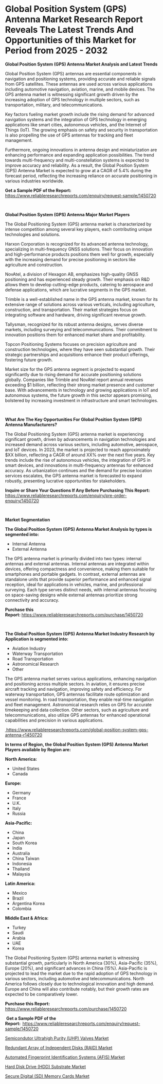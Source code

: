 <p><h1>Global Position System (GPS) Antenna Market Research Report Reveals The Latest Trends And Opportunities of this Market for Period from 2025 - 2032</h1></p><p><strong>Global Position System (GPS) Antenna Market Analysis and Latest Trends</strong></p>
<p><p>Global Position System (GPS) antennas are essential components in navigation and positioning systems, providing accurate and reliable signals from GPS satellites. These antennas are used across various applications including automotive navigation, aviation, marine, and mobile devices. The GPS antenna market is witnessing significant growth driven by the increasing adoption of GPS technology in multiple sectors, such as transportation, military, and telecommunications.</p><p>Key factors fueling market growth include the rising demand for advanced navigation systems and the integration of GPS technology in emerging applications like smart cities, autonomous vehicles, and the Internet of Things (IoT). The growing emphasis on safety and security in transportation is also propelling the use of GPS antennas for tracking and fleet management.</p><p>Furthermore, ongoing innovations in antenna design and miniaturization are enhancing performance and expanding application possibilities. The trend towards multi-frequency and multi-constellation systems is expected to improve accuracy and reliability. As a result, the Global Position System (GPS) Antenna Market is expected to grow at a CAGR of 5.4% during the forecast period, reflecting the increasing reliance on accurate positioning in various industries worldwide.</p></p>
<p><strong>Get a Sample PDF of the Report:&nbsp;</strong> <a href="https://www.reliableresearchreports.com/enquiry/request-sample/1450720?utm_campaign=34&utm_medium=2&utm_source=Github&utm_content=ia&utm_term=06042025&utm_id=global-position-system-gps-antenna">https://www.reliableresearchreports.com/enquiry/request-sample/1450720</a></p>
<p>&nbsp;</p>
<p><strong>Global Position System (GPS) Antenna Major Market Players</strong></p>
<p><p>The Global Positioning System (GPS) antenna market is characterized by intense competition among several key players, each contributing unique technologies and solutions. </p><p>Harxon Corporation is recognized for its advanced antenna technology, specializing in multi-frequency GNSS solutions. Their focus on innovation and high-performance products positions them well for growth, especially with the increasing demand for precise positioning in sectors like agriculture and construction.</p><p>NovAtel, a division of Hexagon AB, emphasizes high-quality GNSS positioning and has experienced steady growth. Their emphasis on R&D allows them to develop cutting-edge products, catering to aerospace and defense applications, which are lucrative segments in the GPS market.</p><p>Trimble is a well-established name in the GPS antenna market, known for its extensive range of solutions across various verticals, including agriculture, construction, and transportation. Their market strategies focus on integrating software and hardware, driving significant revenue growth.</p><p>Tallysman, recognized for its robust antenna designs, serves diverse markets, including surveying and telecommunications. Their commitment to innovation positions them for enhanced market share and profitability.</p><p>Topcon Positioning Systems focuses on precision agriculture and construction technologies, where they have seen substantial growth. Their strategic partnerships and acquisitions enhance their product offerings, fostering future growth.</p><p>Market size for the GPS antenna segment is projected to expand significantly due to rising demand for accurate positioning solutions globally. Companies like Trimble and NovAtel report annual revenues exceeding $1 billion, reflecting their strong market presence and customer base. With advancements in technology and growing applications in IoT and autonomous systems, the future growth in this sector appears promising, bolstered by increasing investment in infrastructure and smart technologies.</p></p>
<p>&nbsp;</p>
<p><strong>What Are The Key Opportunities For Global Position System (GPS) Antenna Manufacturers?</strong></p>
<p><p>The Global Positioning System (GPS) antenna market is experiencing significant growth, driven by advancements in navigation technologies and increased demand across various sectors, including automotive, aerospace, and IoT devices. In 2023, the market is projected to reach approximately $XX billion, reflecting a CAGR of around XX% over the next five years. Key trends include the rise of autonomous vehicles, the integration of GPS in smart devices, and innovations in multi-frequency antennas for enhanced accuracy. As urbanization continues and the demand for precise location services escalates, the GPS antenna market is forecasted to expand robustly, presenting lucrative opportunities for stakeholders.</p></p>
<p><strong>Inquire or Share Your Questions If Any Before Purchasing This Report:</strong> <a href="https://www.reliableresearchreports.com/enquiry/pre-order-enquiry/1450720?utm_campaign=34&utm_medium=2&utm_source=Github&utm_content=ia&utm_term=06042025&utm_id=global-position-system-gps-antenna">https://www.reliableresearchreports.com/enquiry/pre-order-enquiry/1450720</a></p>
<p>&nbsp;</p>
<p><strong>Market Segmentation</strong></p>
<p><strong>The Global Position System (GPS) Antenna Market Analysis by types is segmented into:</strong></p>
<p><ul><li>Internal Antenna</li><li>External Antenna</li></ul></p>
<p><p>The GPS antenna market is primarily divided into two types: internal antennas and external antennas. Internal antennas are integrated within devices, offering compactness and convenience, making them suitable for smartphones and portable gadgets. In contrast, external antennas are standalone units that provide superior performance and enhanced signal reception, ideal for applications in vehicles, marine, and professional surveying. Each type serves distinct needs, with internal antennas focusing on space-saving designs while external antennas prioritize strong connectivity and accuracy.</p></p>
<p><strong>Purchase this Report:&nbsp;</strong><a href="https://www.reliableresearchreports.com/purchase/1450720?utm_campaign=34&utm_medium=2&utm_source=Github&utm_content=ia&utm_term=06042025&utm_id=global-position-system-gps-antenna">https://www.reliableresearchreports.com/purchase/1450720</a></p>
<p>&nbsp;</p>
<p><strong>The Global Position System (GPS) Antenna Market Industry Research by Application is segmented into:</strong></p>
<p><ul><li>Aviation Industry</li><li>Waterway Transportation</li><li>Road Transportation</li><li>Astronomical Research</li><li>Other</li></ul></p>
<p><p>The GPS antenna market serves various applications, enhancing navigation and positioning across multiple sectors. In aviation, it ensures precise aircraft tracking and navigation, improving safety and efficiency. For waterway transportation, GPS antennas facilitate route optimization and vessel monitoring. In road transportation, they enable real-time navigation and fleet management. Astronomical research relies on GPS for accurate timekeeping and data collection. Other sectors, such as agriculture and telecommunications, also utilize GPS antennas for enhanced operational capabilities and precision in various applications.</p></p>
<p><a href="https://www.reliableresearchreports.com/global-position-system-gps-antenna-r1450720?utm_campaign=34&utm_medium=2&utm_source=Github&utm_content=ia&utm_term=06042025&utm_id=global-position-system-gps-antenna">&nbsp;https://www.reliableresearchreports.com/global-position-system-gps-antenna-r1450720</a></p>
<p><strong>In terms of Region, the Global Position System (GPS) Antenna Market Players available by Region are:</strong></p>
<p>
    <p> <strong> North America: </strong>
        <ul>
            <li>United States</li>
            <li>Canada</li>
        </ul>
        </p> 
    <p> <strong> Europe: </strong>
        <ul>
            <li>Germany</li>
            <li>France</li>
            <li>U.K.</li>
            <li>Italy</li>
            <li>Russia</li>
        </ul>
        </p> 
    <p> <strong> Asia-Pacific: </strong>
        <ul>
            <li>China</li>
            <li>Japan</li>
            <li>South Korea</li>
            <li>India</li>
            <li>Australia</li>
            <li>China Taiwan</li>
            <li>Indonesia</li>
            <li>Thailand</li>
            <li>Malaysia</li>
        </ul>
        </p> 
    <p> <strong> Latin America: </strong>
        <ul>
            <li>Mexico</li>
            <li>Brazil</li>
            <li>Argentina Korea</li>
            <li>Colombia</li>
        </ul>
        </p> 
    <p> <strong> Middle East & Africa: </strong>
        <ul>
            <li>Turkey</li>
            <li>Saudi</li>
            <li>Arabia</li>
            <li>UAE</li>
            <li>Korea</li>
        </ul>
    </p>
    </p>
<p><p>The Global Positioning System (GPS) antenna market is witnessing substantial growth, particularly in North America (30%), Asia-Pacific (35%), Europe (20%), and significant advances in China (15%). Asia-Pacific is projected to lead the market due to the rapid adoption of GPS technology in various sectors, including automotive and telecommunications. North America follows closely due to technological innovation and high demand. Europe and China will also contribute notably, but their growth rates are expected to be comparatively lower.</p></p>
<p><strong>Purchase this Report: </strong><a href="https://www.reliableresearchreports.com/purchase/1450720?utm_campaign=34&utm_medium=2&utm_source=Github&utm_content=ia&utm_term=06042025&utm_id=global-position-system-gps-antenna">https://www.reliableresearchreports.com/purchase/1450720</a></p>
<p>&nbsp;<strong>Get a Sample PDF of the Report:&nbsp;&nbsp;</strong><a href="https://www.reliableresearchreports.com/enquiry/request-sample/1450720?utm_campaign=34&utm_medium=2&utm_source=Github&utm_content=ia&utm_term=06042025&utm_id=global-position-system-gps-antenna">https://www.reliableresearchreports.com/enquiry/request-sample/1450720</a></p>
<p><strong></strong></p>
<p><p><a href="https://github.com/welfmimon/Market-Research-Report-List-1/blob/main/semicondutor-ultrahigh-purity-uhp-valves-market.md?utm_campaign=34&utm_medium=2&utm_source=Github&utm_content=ia&utm_term=06042025&utm_id=global-position-system-gps-antenna">Semicondutor Ultrahigh Purity (UHP) Valves Market</a></p><p><a href="https://github.com/amramcocosxa/Market-Research-Report-List-1/blob/main/redundant-array-of-independent-disks-raid-market.md?utm_campaign=34&utm_medium=2&utm_source=Github&utm_content=ia&utm_term=06042025&utm_id=global-position-system-gps-antenna">Redundant Array of Independent Disks (RAID) Market</a></p><p><a href="https://github.com/ioniafidian4/Market-Research-Report-List-1/blob/main/automated-fingerprint-identification-systems-afis-market.md?utm_campaign=34&utm_medium=2&utm_source=Github&utm_content=ia&utm_term=06042025&utm_id=global-position-system-gps-antenna">Automated Fingerprint Identification Systems (AFIS) Market</a></p><p><a href="https://github.com/khifzaba/Market-Research-Report-List-1/blob/main/hard-disk-drive-hdd-substrate-market.md?utm_campaign=34&utm_medium=2&utm_source=Github&utm_content=ia&utm_term=06042025&utm_id=global-position-system-gps-antenna">Hard Disk Drive (HDD) Substrate Market</a></p><p><a href="https://github.com/nkomdaumis16/Market-Research-Report-List-1/blob/main/secure-digital-sd-memory-cards-market.md?utm_campaign=34&utm_medium=2&utm_source=Github&utm_content=ia&utm_term=06042025&utm_id=global-position-system-gps-antenna">Secure Digital (SD) Memory Cards Market</a></p></p>
